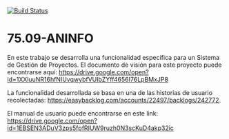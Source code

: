 [![Build Status](https://travis-ci.org/emariotti3/75.09-ANINFO.svg?branch=master)](https://travis-ci.org/emariotti3/75.09-ANINFO)

# 75.09-ANINFO
En este trabajo se desarrolla una funcionalidad específica para un Sistema de Gestión de Proyectos. El documento de visión para este proyecto puede encontrarse aquí: https://drive.google.com/open?id=1XXluuNR16hfNIUvqwybfVUIbZYff4656I76LpBMxJP8

La funcionalidad desarrollada se basa en una de las historias de usuario recolectadas: https://easybacklog.com/accounts/22497/backlogs/242772.

El manual de usuario puede encontrarse en este link: https://drive.google.com/open?id=1EBSEN3ADuV3zps5fpfRIUW9ruzh0N3scKuD4akp32ic
